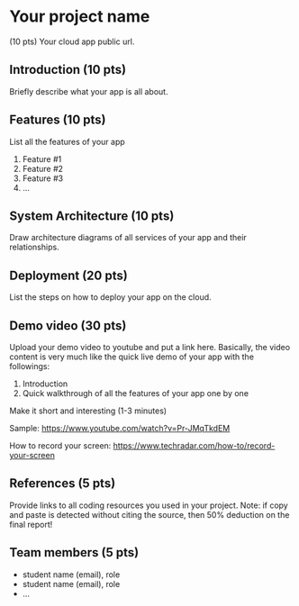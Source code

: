 # Your project name

(10 pts) Your cloud app public url.

## Introduction (10 pts)

Briefly describe what your app is all about.

## Features (10 pts)
List all the features of your app
1. Feature #1
2. Feature #2
3. Feature #3 
4. ...

## System Architecture (10 pts)
Draw architecture diagrams of all services of your app and their relationships.

## Deployment (20 pts)
List the steps on how to deploy your app on the cloud.

## Demo video (30 pts)

Upload your demo video to youtube and put a link here. Basically, the video content is very much like the quick live demo of your app with the followings:
1. Introduction
3. Quick walkthrough of all the features of your app one by one

Make it short and interesting (1-3 minutes)

Sample: https://www.youtube.com/watch?v=Pr-JMqTkdEM

How to record your screen: https://www.techradar.com/how-to/record-your-screen

## References (5 pts)

Provide links to all coding resources you used in your project. Note: if copy and paste is detected without citing the source, then 50% deduction on the final report!

## Team members (5 pts)

* student name (email), role
* student name (email), role
* ...

